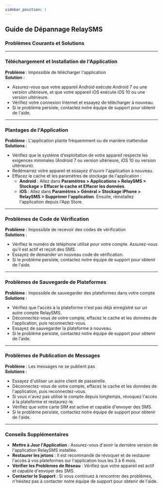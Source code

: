 ```yaml
---
sidebar_position: 1
---
```


## Guide de Dépannage RelaySMS

### Problèmes Courants et Solutions

---

### Téléchargement et Installation de l'Application

**Problème** : Impossible de télécharger l'application  
**Solution** :

- Assurez-vous que votre appareil Android exécute Android 7 ou une version ultérieure, et que votre appareil iOS exécute iOS 10 ou une version ultérieure.
- Vérifiez votre connexion Internet et essayez de télécharger à nouveau.
- Si le problème persiste, contactez notre équipe de support pour obtenir de l'aide.

---

### Plantages de l'Application

**Problème** : L'application plante fréquemment ou de manière inattendue  
**Solutions** :

- Vérifiez que le système d'exploitation de votre appareil respecte les exigences minimales (Android 7 ou version ultérieure, iOS 10 ou version ultérieure).
- Redémarrez votre appareil et essayez d'ouvrir l'application à nouveau.
- Effacez le cache et les paramètres de stockage de l'application :
  - **Android** : Allez dans **Paramètres > Applications > RelaySMS > Stockage > Effacer le cache et Effacer les données**.
  - **iOS** : Allez dans **Paramètres > Général > Stockage iPhone > RelaySMS > Supprimer l'application**. Ensuite, réinstallez l'application depuis l'App Store.

---

### Problèmes de Code de Vérification

**Problème** : Impossible de recevoir des codes de vérification  
**Solutions** :

- Vérifiez le numéro de téléphone utilisé pour votre compte. Assurez-vous qu'il est actif et reçoit des SMS.
- Essayez de demander un nouveau code de vérification.
- Si le problème persiste, contactez notre équipe de support pour obtenir de l'aide.

---

### Problèmes de Sauvegarde de Plateformes

**Problème** : Impossible de sauvegarder des plateformes dans votre compte  
**Solutions** :

- Vérifiez que l'accès à la plateforme n'est pas déjà enregistré sur un autre compte RelaySMS.
- Déconnectez-vous de votre compte, effacez le cache et les données de l'application, puis reconnectez-vous.
- Essayez de sauvegarder la plateforme à nouveau.
- Si le problème persiste, contactez notre équipe de support pour obtenir de l'aide.

---

### Problèmes de Publication de Messages

**Problème** : Les messages ne se publient pas  
**Solutions** :

- Essayez d'utiliser un autre client de passerelle.
- Déconnectez-vous de votre compte, effacez le cache et les données de l'application, puis reconnectez-vous.
- Si vous n'avez pas utilisé le compte depuis longtemps, révoquez l'accès à la plateforme et restaurez-le.
- Vérifiez que votre carte SIM est active et capable d'envoyer des SMS.
- Si le problème persiste, contactez notre équipe de support pour obtenir de l'aide.

---

### Conseils Supplémentaires

- **Mettre à Jour l'Application** : Assurez-vous d'avoir la dernière version de l'application RelaySMS installée.
- **Restaurer les jetons** : Il est recommandé de révoquer et de restaurer l'accès à vos plateformes sur l'application tous les 3 à 6 mois.
- **Vérifier les Problèmes de Réseau** : Vérifiez que votre appareil est actif et capable d'envoyer des SMS.
- **Contacter le Support** : Si vous continuez à rencontrer des problèmes, n'hésitez pas à contacter notre équipe de support pour obtenir de l'aide.

